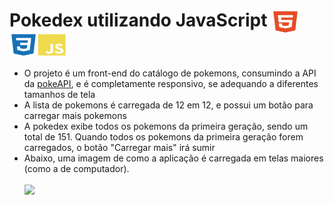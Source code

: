 # Pokedex utilizando JavaScript <img align="center" alt="Karen-html" height="35" width="45" src="https://raw.githubusercontent.com/devicons/devicon/master/icons/html5/html5-plain.svg"><img align="center" alt="Karen-css" height="35" width="45" src="https://raw.githubusercontent.com/devicons/devicon/master/icons/css3/css3-plain.svg"><img align="center" alt="Karen-js" height="35" width="45" src="https://raw.githubusercontent.com/devicons/devicon/master/icons/javascript/javascript-plain.svg">

- O projeto é um front-end do catálogo de pokemons, consumindo a API da [pokeAPI](https://pokeapi.co), e é completamente responsivo, se adequando a diferentes tamanhos de tela
- A lista de pokemons é carregada de 12 em 12, e possui um botão para carregar mais pokemons
- A pokedex exibe todos os pokemons da primeira geração, sendo um total de 151. Quando todos os pokemons da primeira geração forem carregados, o botão "Carregar mais" irá sumir
- Abaixo, uma imagem de como a aplicação é carregada em telas maiores (como a de computador).
<br><br>
  <img src="https://github.com/karenrodriguesx/pokedexJS/assets/97055846/2ca1d674-ccd3-4668-ab36-0cb96a9b1954" width="500rem">




